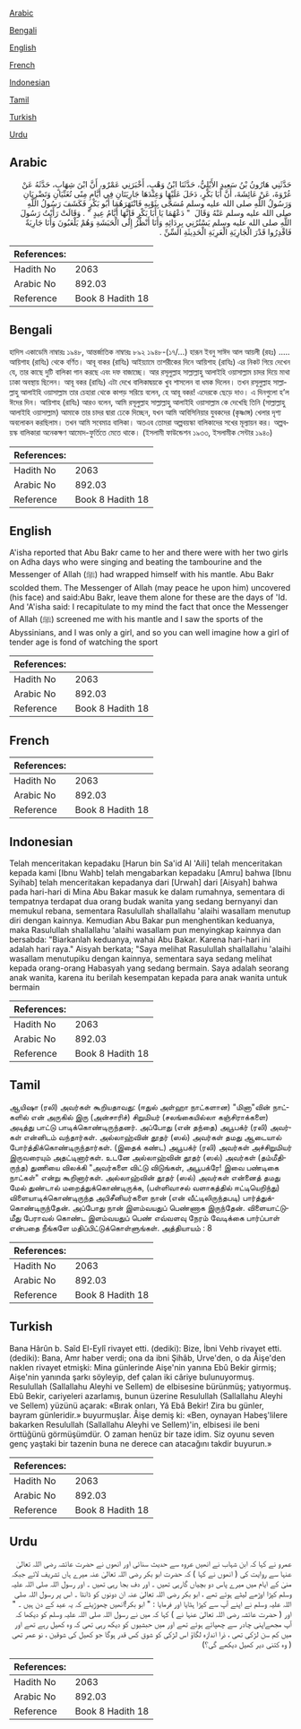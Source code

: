 [Arabic](#arabic)

[Bengali](#bengali)

[English](#english)

[French](#french)

[Indonesian](#indonesian)

[Tamil](#tamil)

[Turkish](#turkish)

[Urdu](#urdu)

## Arabic


<div dir="rtl" lang="ar" style={{fontSize:'larger',backgroundColor:'#f8f9fa',padding:20}}>
حَدَّثَنِي هَارُونُ بْنُ سَعِيدٍ الأَيْلِيُّ، حَدَّثَنَا ابْنُ وَهْبٍ، أَخْبَرَنِي عَمْرٌو، أَنَّ ابْنَ شِهَابٍ، حَدَّثَهُ عَنْ عُرْوَةَ، عَنْ عَائِشَةَ، أَنَّ أَبَا بَكْرٍ، دَخَلَ عَلَيْهَا وَعِنْدَهَا جَارِيَتَانِ فِي أَيَّامِ مِنًى تُغَنِّيَانِ وَتَضْرِبَانِ وَرَسُولُ اللَّهِ صلى الله عليه وسلم مُسَجًّى بِثَوْبِهِ فَانْتَهَرَهُمَا أَبُو بَكْرٍ فَكَشَفَ رَسُولُ اللَّهِ صلى الله عليه وسلم عَنْهُ وَقَالَ ‏ "‏ دَعْهُمَا يَا أَبَا بَكْرٍ فَإِنَّهَا أَيَّامُ عِيدٍ ‏"‏ ‏.‏ وَقَالَتْ رَأَيْتُ رَسُولَ اللَّهِ صلى الله عليه وسلم يَسْتُرُنِي بِرِدَائِهِ وَأَنَا أَنْظُرُ إِلَى الْحَبَشَةِ وَهُمْ يَلْعَبُونَ وَأَنَا جَارِيَةٌ فَاقْدِرُوا قَدْرَ الْجَارِيَةِ الْعَرِبَةِ الْحَدِيثَةِ السِّنِّ ‏.‏
</div>
<div style={{backgroundColor:'#f8f9fa',padding:20, marginBottom: 10}}><table> <thead> <tr> <th>References:</th> <th></th> </tr> </thead> <tbody><tr><td>Hadith No</td><td>2063</td></tr><tr><td>Arabic No</td><td>892.03</td></tr><tr><td>Reference</td><td>Book 8 Hadith 18</td></tr></tbody></table></div>

## Bengali


<div dir="ltr" lang="bn" style={{fontSize:'larger',backgroundColor:'#f8f9fa',padding:20}}>
হাদিস একাডেমি নাম্বারঃ ১৯৪৮, আন্তর্জাতিক নাম্বারঃ ৮৯২ ১৯৪৮-(১৭/...) হারূন ইবনু সাঈদ আল আয়লী (রহঃ) ..... আয়িশাহ (রাযিঃ) থেকে বর্ণিত। আবূ বাকর (রাযিঃ) আইয়্যামে তাশরীকের দিনে আয়িশাহ (রাযিঃ) এর নিকট গিয়ে দেখেন যে, তার কাছে দুটি বালিকা গান করছে এবং দফ বাজাচ্ছে। আর রসূলুল্লাহ সাল্লাল্লাহু আলাইহি ওয়াসাল্লাম চাদর দিয়ে মাথা ঢাকা অবস্থায় ছিলেন। আবূ বকর (রাযিঃ) এটা দেখে বালিকাদ্বয়কে খুব শাসলেন বা ধমক দিলেন। তখন রসূলুল্লাহ সাল্লাল্লাহু আলাইহি ওয়াসাল্লাম তার চেহারা থেকে কাপড় সরিয়ে বলেন, হে আবূ বকর! এদেরকে ছেড়ে দাও। এ দিনগুলো হ’ল ঈদের দিন। আয়িশাহ (রাযিঃ) আরও বলেন, আমি রসূলুল্লাহ সাল্লাল্লাহু আলাইহি ওয়াসাল্লাম কে দেখেছি তিনি (সাল্লাল্লাহু আলাইহি ওয়াসাল্লাম) আমাকে তার চাদর দ্বারা ঢেকে দিচ্ছেন, যখন আমি আবিসিনিয়ার যুবকদের (কৃষ্ণাঙ্গ) খেলার দৃশ্য অবলোকন করছিলাম। তখন আমি সবেমাত্র বালিকা। অতএব তোমরা অল্পবয়স্কা বালিকাদের সখের মূল্যায়ন কর। অল্পবয়স্ক বালিকারা অনেকক্ষণ আমোদ-ফুর্তিতে মেতে থাকে। (ইসলামী ফাউন্ডেশন ১৯৩৩, ইসলামীক সেন্টার ১৯৪০)
</div>
<div style={{backgroundColor:'#f8f9fa',padding:20, marginBottom: 10}}><table> <thead> <tr> <th>References:</th> <th></th> </tr> </thead> <tbody><tr><td>Hadith No</td><td>2063</td></tr><tr><td>Arabic No</td><td>892.03</td></tr><tr><td>Reference</td><td>Book 8 Hadith 18</td></tr></tbody></table></div>

## English


<div dir="ltr" lang="en" style={{fontSize:'larger',backgroundColor:'#f8f9fa',padding:20}}>
A'isha reported that Abu Bakr came to her and there were with her two girls on Adha days who were singing and beating the tambourine and the Messenger of Allah (ﷺ) had wrapped himself with his mantle. Abu Bakr scolded them. The Messenger of Allah (may peace he upon him) uncovered (his face) and said:Abu Bakr, leave them alone for these are the days of 'Id. And 'A'isha said: I recapitulate to my mind the fact that once the Messenger of Allah (ﷺ) screened me with his mantle and I saw the sports of the Abyssinians, and I was only a girl, and so you can well imagine how a girl of tender age is fond of watching the sport
</div>
<div style={{backgroundColor:'#f8f9fa',padding:20, marginBottom: 10}}><table> <thead> <tr> <th>References:</th> <th></th> </tr> </thead> <tbody><tr><td>Hadith No</td><td>2063</td></tr><tr><td>Arabic No</td><td>892.03</td></tr><tr><td>Reference</td><td>Book 8 Hadith 18</td></tr></tbody></table></div>

## French


<div dir="ltr" lang="fr" style={{fontSize:'larger',backgroundColor:'#f8f9fa',padding:20}}>

</div>
<div style={{backgroundColor:'#f8f9fa',padding:20, marginBottom: 10}}><table> <thead> <tr> <th>References:</th> <th></th> </tr> </thead> <tbody><tr><td>Hadith No</td><td>2063</td></tr><tr><td>Arabic No</td><td>892.03</td></tr><tr><td>Reference</td><td>Book 8 Hadith 18</td></tr></tbody></table></div>

## Indonesian


<div dir="ltr" lang="id" style={{fontSize:'larger',backgroundColor:'#f8f9fa',padding:20}}>
Telah menceritakan kepadaku [Harun bin Sa'id Al 'Aili] telah menceritakan kepada kami [Ibnu Wahb] telah mengabarkan kepadaku [Amru] bahwa [Ibnu Syihab] telah menceritakan kepadanya dari [Urwah] dari [Aisyah] bahwa pada hari-hari di Mina Abu Bakar masuk ke dalam rumahnya, sementara di tempatnya terdapat dua orang budak wanita yang sedang bernyanyi dan memukul rebana, sementara Rasulullah shallallahu 'alaihi wasallam menutup diri dengan kainnya. Kemudian Abu Bakar pun menghentikan keduanya, maka Rasulullah shallallahu 'alaihi wasallam pun menyingkap kainnya dan bersabda: "Biarkanlah keduanya, wahai Abu Bakar. Karena hari-hari ini adalah hari raya." Aisyah berkata; "Saya melihat Rasulullah shallallahu 'alaihi wasallam menutupiku dengan kainnya, sementara saya sedang melihat kepada orang-orang Habasyah yang sedang bermain. Saya adalah seorang anak wanita, karena itu berilah kesempatan kepada para anak wanita untuk bermain
</div>
<div style={{backgroundColor:'#f8f9fa',padding:20, marginBottom: 10}}><table> <thead> <tr> <th>References:</th> <th></th> </tr> </thead> <tbody><tr><td>Hadith No</td><td>2063</td></tr><tr><td>Arabic No</td><td>892.03</td></tr><tr><td>Reference</td><td>Book 8 Hadith 18</td></tr></tbody></table></div>

## Tamil


<div dir="ltr" lang="ta" style={{fontSize:'larger',backgroundColor:'#f8f9fa',padding:20}}>
ஆயிஷா (ரலி) அவர்கள் கூறியதாவது: (ஈதுல் அள்ஹா நாட்களான) "மினா"வின் நாட்களில் என் அருகில் இரு (அன்சாரிச்) சிறுமியர் (சலங்கையில்லா கஞ்சிராக்களை) அடித்து பாட்டு பாடிக்கொண்டிருந்தனர். அப்போது (என் தந்தை) அபூபக்ர் (ரலி) அவர்கள் என்னிடம் வந்தார்கள். அல்லாஹ்வின் தூதர் (ஸல்) அவர்கள் தமது ஆடையால் போர்த்திக்கொண்டிருந்தார்கள். (இதைக் கண்ட) அபூபக்ர் (ரலி) அவர்கள் அச்சிறுமியர் இருவரையும் அதட்டினார்கள். உடனே அல்லாஹ்வின் தூதர் (ஸல்) அவர்கள் (தம்மீதிருந்த) துணியை விலக்கி "அவர்களை விட்டு விடுங்கள், அபூபக்ரே! இவை பண்டிகை நாட்கள்" என்று கூறினார்கள். அல்லாஹ்வின் தூதர் (ஸல்) அவர்கள் என்னைத் தமது மேல் துண்டால் மறைத்துக்கொண்டிருக்க, (பள்ளிவாசல் வளாகத்தில் ஈட்டியெறிந்து) விளையாடிக்கொண்டிருந்த அபிசீனியர்களை நான் (என் வீட்டிலிருந்தபடி) பார்த்துக்கொண்டிருந்தேன். அப்போது நான் இளம்வயதுப் பெண்ணாக இருந்தேன். விளையாட்டுமீது பேராவல் கொண்ட இளம்வயதுப் பெண் எவ்வளவு நேரம் வேடிக்கை பார்ப்பாள் என்பதை நீங்களே மதிப்பிட்டுக்கொள்ளுங்கள். அத்தியாயம் : 8
</div>
<div style={{backgroundColor:'#f8f9fa',padding:20, marginBottom: 10}}><table> <thead> <tr> <th>References:</th> <th></th> </tr> </thead> <tbody><tr><td>Hadith No</td><td>2063</td></tr><tr><td>Arabic No</td><td>892.03</td></tr><tr><td>Reference</td><td>Book 8 Hadith 18</td></tr></tbody></table></div>

## Turkish


<div dir="ltr" lang="tr" style={{fontSize:'larger',backgroundColor:'#f8f9fa',padding:20}}>
Bana Hârûn b. Saîd El-Eylî rivayet etti. (dediki): Bize, İbni Vehb rivayet etti. (dediki): Bana, Amr haber verdi; ona da ibni Şihâb, Urve'den, o da Âişe'den naklen rivayet etmişki: Mina günlerinde Aişe'nin yanına Ebû Bekir girmiş; Aişe'nin yanında şarkı söyleyip, def çalan iki câriye bulunuyormuş. Resulullah (Sallallahu Aleyhi ve Sellem) de elbisesine bürünmüş; yatıyormuş. Ebû Bekir, cariyeleri azarlamış, bunun üzerine Resulullah (Sallallahu Aleyhi ve Sellem) yüzünü açarak: «Bırak onları, Yâ Ebâ Bekir! Zira bu günler, bayram günleridir.» buyurmuşlar. Âişe demiş ki: «Ben, oynayan Habeş'lilere bakarken Resulullah (Sallallahu Aleyhi ve Sellem)'in, elbisesi ile beni örttüğünü görmüşümdür. O zaman henüz bir taze idim. Siz oyunu seven genç yaştaki bir tazenin buna ne derece can atacağını takdir buyurun.»
</div>
<div style={{backgroundColor:'#f8f9fa',padding:20, marginBottom: 10}}><table> <thead> <tr> <th>References:</th> <th></th> </tr> </thead> <tbody><tr><td>Hadith No</td><td>2063</td></tr><tr><td>Arabic No</td><td>892.03</td></tr><tr><td>Reference</td><td>Book 8 Hadith 18</td></tr></tbody></table></div>

## Urdu


<div dir="rtl" lang="ur" style={{fontSize:'larger',backgroundColor:'#f8f9fa',padding:20}}>
عمرو نے کہا کہ ابن شہاب نے انھیں عروہ سے حدیث سنائی اور انھوں نے حضرت عائشہ رضی اللہ تعالیٰ عنہا سے روایت کی ( انھوں نے کہا ) کہ حضرت ابو بکر رضی اللہ تعالیٰ عنہ میرے ہاں تشریف لائے جبکہ منیٰ کے ایام میں میرے پاس دو بچیاں گارہی تھیں ۔ اور دف بجا رہی تھیں ۔ اور رسول اللہ صلی اللہ علیہ وسلم کپڑا اوڑھے لیٹے ہوئے تھے ، ابو بکر رضی اللہ تعالیٰ عنہ ان دونوں کو ڈانٹا ۔ اس پر رسول اللہ صلی اللہ علیہ وسلم نے اپنے آپ سے کپڑا ہٹایا اور فرمایا : " ابو بکر!انھیں چھوڑیئے کہ یہ عید کے دن ہیں ۔ " اور ( حضرت عائشہ رضی اللہ تعالیٰ عنہا نے ) کہا کہ میں نے رسول اللہ صلی اللہ علیہ وسلم کو دیکھا کہ آپ مجھےاپنی چادر سے چھپائے ہوئے تھے اور میں حبشیوں کو دیکھ رہی تھی کہ وہ کھیل رہے تھے اور میں کم سن لڑکی تھی ، ذرا اندازہ لگاؤ اس لڑکی کو شوق کس قدر ہوگا جو کھیل کی شوقین ، نو عمر تھی ( وہ کتنی دیر کھیل دیکھے گی؟)
</div>
<div style={{backgroundColor:'#f8f9fa',padding:20, marginBottom: 10}}><table> <thead> <tr> <th>References:</th> <th></th> </tr> </thead> <tbody><tr><td>Hadith No</td><td>2063</td></tr><tr><td>Arabic No</td><td>892.03</td></tr><tr><td>Reference</td><td>Book 8 Hadith 18</td></tr></tbody></table></div>